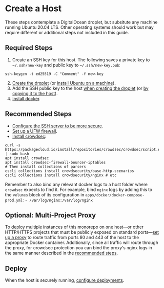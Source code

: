 # Create a Host

These steps contemplate a DigitalOcean droplet, but subsitute any machine running Ubuntu 20.04 LTS. Other operating systems should work but may require different or additional steps not included in this guide.

## Required Steps

1. Create an SSH key for this host. The following saves a private key to `~/.ssh/new-key` and public key to `~/.ssh/new-key.pub`:

```bash:no-line-numbers
ssh-keygen -t ed25519 -C "Comment" -f new-key
```

2. [Create the droplet](https://www.digitalocean.com/community/tutorials/how-to-set-up-an-ubuntu-20-04-server-on-a-digitalocean-droplet) (or [install Ubuntu on a machine](https://ubuntu.com/tutorials/install-ubuntu-desktop#1-overview)).
3. Add the SSH public key to the host [when creating the droplet](https://www.digitalocean.com/community/tutorials/how-to-set-up-an-ubuntu-20-04-server-on-a-digitalocean-droplet#step-8-setting-up-ssh-authentication) (or [by copying it to the host](https://www.digitalocean.com/community/tutorials/how-to-set-up-ssh-keys-on-ubuntu-20-04#step-2-—-copying-the-public-key-to-your-ubuntu-server)).
4. [Install docker](https://docs.docker.com/engine/install/ubuntu/).

## Recommended Steps

-   [Configure the SSH server to be more secure](https://linuxconfig.org/most-common-custom-ssh-configurations-of-the-openssh-server).
-   [Set up a UFW firewall](https://www.digitalocean.com/community/tutorials/how-to-set-up-a-firewall-with-ufw-on-ubuntu-20-04).
-   [Install crowdsec](https://docs.crowdsec.net/docs/getting_started/install_crowdsec):

```bash:no-line-numbers
curl -s https://packagecloud.io/install/repositories/crowdsec/crowdsec/script.deb.sh | sudo bash
apt install crowdsec
apt install crowdsec-firewall-bouncer-iptables
# Then install collections of parsers
cscli collections install crowdsecurity/base-http-scenarios
cscli collections install crowdsecurity/nginx # etc
```

Remember to also bind any relevant docker logs to a host folder where `crowdsec` expects to find it. For example, bind `nginx` logs by adding this to the `volumes` block of its configuration in `apps/docker/docker-compose-prod.yml`: `- /var/log/nginx:/var/log/nginx`

## Optional: Multi-Project Proxy

To deploy multiple instances of this monorepo on one host—or other HTTP/HTTPS projects that must be publicly exposed on standard ports—[set up a proxy](../reference/proxy.md) to route traffic from ports 80 and 443 of the host to the appropriate Docker container.  Additionally, since all traffic will route through the proxy, for crowdsec protection you can bind the proxy's nginx logs in the same manner described in the [recommended steps](#recommended-steps).

## Deploy

When the host is securely running, [configure deployments](../guide/deploy.md).
